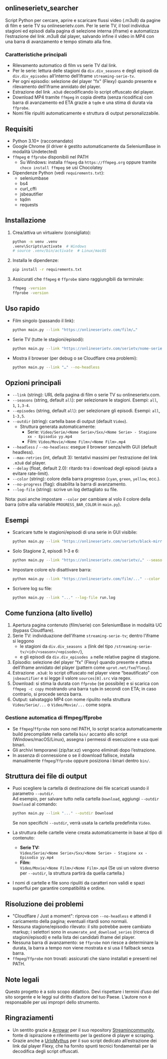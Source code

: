 ## onlineserietv_searcher

Script Python per cercare, aprire e scaricare flussi video (.m3u8) da pagine di film e serie TV su onlineserietv.com. Per le serie TV, il tool individua stagioni ed episodi dalla pagina di selezione interna (iframe) e automatizza l’estrazione del link .m3u8 dal player, salvando infine il video in MP4 con una barra di avanzamento e tempo stimato alla fine.

### Caratteristiche principali
- Rilevamento automatico di film vs serie TV dal link.
- Per le serie: lettura delle stagioni da `div.div_seasons` e degli episodi da `div.div_episodes` all’interno dell’iframe `streaming-serie-tv`.
- Per ogni episodio: selezione del player "fx" (Flexy) quando presente e rilevamento dell’iframe annidato del player.
- Estrazione del link `.m3u8` decodificando lo script offuscato del player.
- Download MP4 tramite `ffmpeg` in copia diretta (senza ricodifica) con barra di avanzamento ed ETA grazie a `tqdm` e una stima di durata via `ffprobe`.
- Nomi file ripuliti automaticamente e struttura di output personalizzabile.

## Requisiti
- Python 3.10+ (raccomandato)
- Google Chrome (il driver è gestito automaticamente da SeleniumBase in modalità Undetected)
- `ffmpeg` e `ffprobe` disponibili nel PATH
  - Su Windows: installa `ffmpeg` da `https://ffmpeg.org` oppure tramite `choco install ffmpeg` se usi Chocolatey
- Dipendenze Python (vedi `requirements.txt`):
  - seleniumbase
  - bs4
  - curl_cffi
  - jsbeautifier
  - tqdm
  - requests

## Installazione
1. Crea/attiva un virtualenv (consigliato):
   ```bash
   python -m venv .venv
   .venv\Scripts\activate  # Windows
   # source .venv/bin/activate  # Linux/macOS
   ```
2. Installa le dipendenze:
   ```bash
   pip install -r requirements.txt
   ```
3. Assicurati che `ffmpeg` e `ffprobe` siano raggiungibili da terminale:
   ```bash
   ffmpeg -version
   ffprobe -version
   ```

## Uso rapido
- Film singolo (passando il link):
  ```bash
  python main.py --link "https://onlineserietv.com/film/…"
  ```
- Serie TV (tutte le stagioni/episodi):
  ```bash
  python main.py --link "https://onlineserietv.com/serietv/nome-serie/" --seasons all --episodes all
  ```
- Mostra il browser (per debug o se Cloudflare crea problemi):
  ```bash
  python main.py --link "…" --no-headless
  ```

## Opzioni principali
- `--link` (string): URL della pagina di film o serie TV su onlineserietv.com.
- `--seasons` (string, default `all`): per selezionare le stagioni. Esempi: `all`, `1`, `1,3-4`.
- `--episodes` (string, default `all`): per selezionare gli episodi. Esempi: `all`, `1-3,5`.
- `--outdir` (string): cartella base di output (default `Video`).
  - Struttura generata automaticamente:
    - Serie: `Video/Serie/<Nome Serie>/Sxx/<Nome Serie> - Stagione xx - Episodio yy.mp4`
    - Film: `Video/Movie/<Nome Film>/<Nome Film>.mp4`
- `--headless` / `--no-headless`: esegue il browser senza/with GUI (default headless).
- `--max-retries` (int, default 3): tentativi massimi per l’estrazione del link `.m3u8` dal player.
- `--delay` (float, default 2.0): ritardo tra i download degli episodi (aiuta a evitare rate-limit).
 - `--color` (string): colore della barra progresso (`cyan`, `green`, `yellow`, ecc.).
 - `--no-progress` (flag): disabilita la barra di avanzamento.
 - `--log-file` (string): scrive un log dettagliato su file.

Nota: puoi anche impostare `--color` per cambiare al volo il colore della barra (oltre alla variabile `PROGRESS_BAR_COLOR` in `main.py`).

## Esempi
- Scaricare tutte le stagioni/episodi di una serie in GUI visibile:
  ```bash
  python main.py --link "https://onlineserietv.com/serietv/black-mirror/" --seasons all --episodes all --outdir Download --no-headless
  ```
- Solo Stagione 2, episodi 1–3 e 6:
  ```bash
  python main.py --link "https://onlineserietv.com/serietv/…" --seasons 2 --episodes 1-3,6
  ```
 - Impostare colore e/o disattivare barra:
   ```bash
   python main.py --link "https://onlineserietv.com/film/..." --color cyan --no-progress
   ```
 - Scrivere log su file:
   ```bash
   python main.py --link "..." --log-file run.log
   ```

## Come funziona (alto livello)
1. Apertura pagina contenuto (film/serie) con SeleniumBase in modalità UC (bypass Cloudflare).
2. Serie TV: individuazione dell’iframe `streaming-serie-tv`; dentro l’iframe si leggono
   - le stagioni da `div.div_seasons a` (link del tipo `/streaming-serie-tv/<id>/<season>/<episode>/`),
   - e gli episodi da `div.div_episodes a` nelle relative pagine di stagione.
3. Episodio: selezione del player "fx" (Flexy) quando presente e attesa dell’iframe annidato del player (pattern come `uprot.net/fxe`/`flexy`).
4. Estrazione `.m3u8`: lo script offuscato nel player viene “beautificato” con `jsbeautifier` e si legge il valore `sources[0].src` via regex.
5. Download: si stima la durata con `ffprobe` (se possibile) e si scarica con `ffmpeg -c copy` mostrando una barra `tqdm` in secondi con ETA; in caso contrario, si procede senza barra.
6. Output: salvataggio MP4 con nome ripulito nella struttura `Video/Serie/...` o `Video/Movie/...` come sopra.

### Gestione automatica di ffmpeg/ffprobe
- Se `ffmpeg`/`ffprobe` non sono nel PATH, lo script scarica automaticamente build precompilate nella cartella `bin/` accanto allo script (Windows/macOS/Linux), assegna i permessi di esecuzione e usa quei binari.
- Gli archivi temporanei (zip/tar.xz) vengono eliminati dopo l’estrazione.
- In assenza di connessione o se il download fallisce, installa manualmente `ffmpeg`/`ffprobe` oppure posiziona i binari dentro `bin/`.

## Struttura dei file di output

- Puoi scegliere la cartella di destinazione dei file scaricati usando il parametro `--outdir`.  
  Ad esempio, per salvare tutto nella cartella `Download`, aggiungi `--outdir Download` al comando:
  ```bash
  python main.py --link "..." --outdir Download
  ```
  Se non specifichi `--outdir`, verrà usata la cartella predefinita `Video`.

- La struttura delle cartelle viene creata automaticamente in base al tipo di contenuto:
  - **Serie TV:**  
    `Video/Serie/<Nome Serie>/Sxx/<Nome Serie> - Stagione xx - Episodio yy.mp4`
  - **Film:**  
    `Video/Movie/<Nome Film>/<Nome Film>.mp4`
  (Se usi un valore diverso per `--outdir`, la struttura partirà da quella cartella.)

- I nomi di cartelle e file sono ripuliti da caratteri non validi e spazi superflui per garantire compatibilità e ordine.

## Risoluzione dei problemi
- "Cloudflare / Just a moment": riprova con `--no-headless` e attendi il caricamento della pagina; eventuali ritardi sono normali.
- Nessuna stagione/episodio rilevato: il sito potrebbe avere cambiato markup; i selettori sono in `enumerate_and_download_series` (ricerca di stagioni/episodi) e nella lista dei candidati iframe del player.
- Nessuna barra di avanzamento: se `ffprobe` non riesce a determinare la durata, la barra a tempo non viene mostrata e si usa il fallback senza barra.
- `ffmpeg`/`ffprobe` non trovati: assicurati che siano installati e presenti nel PATH.

## Note legali
Questo progetto è a solo scopo didattico. Devi rispettare i termini d’uso del sito sorgente e le leggi sul diritto d’autore del tuo Paese. L’autore non è responsabile per usi impropri dello strumento.


## Ringraziamenti

- Un sentito grazie a [Arrowar](https://github.com/Arrowar) per il suo repository [Streamincommunity](https://github.com/Arrowar/Streamincommunity), fonte di ispirazione e riferimento per la gestione di player e scraping.
- Grazie anche a [UrloMythus](https://github.com/UrloMythus/MammaMia) per il suo script dedicato all’estrazione dei link dal player Flexy, che ha fornito spunti tecnici fondamentali per la decodifica degli script offuscati.

